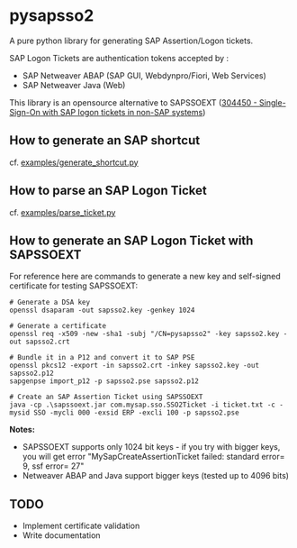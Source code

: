 # pysapsso2
A pure python library for generating SAP Assertion/Logon tickets.

SAP Logon Tickets are authentication tokens accepted by :
 - SAP Netweaver ABAP (SAP GUI, Webdynpro/Fiori, Web Services)
 - SAP Netweaver Java (Web)


This library is an opensource alternative to SAPSSOEXT ([304450 - Single-Sign-On with SAP logon tickets in non-SAP systems](https://me.sap.com/notes/304450))

## How to generate an SAP shortcut
cf. [examples/generate_shortcut.py](examples/generate_shortcut.py)

## How to parse an SAP Logon Ticket
cf. [examples/parse_ticket.py](examples/parse_ticket.py)

## How to generate an SAP Logon Ticket with SAPSSOEXT
For reference here are commands to generate a new key and self-signed certificate for testing SAPSSOEXT:

```
# Generate a DSA key
openssl dsaparam -out sapsso2.key -genkey 1024

# Generate a certificate
openssl req -x509 -new -sha1 -subj "/CN=pysapsso2" -key sapsso2.key -out sapsso2.crt

# Bundle it in a P12 and convert it to SAP PSE
openssl pkcs12 -export -in sapsso2.crt -inkey sapsso2.key -out sapsso2.p12
sapgenpse import_p12 -p sapsso2.pse sapsso2.p12

# Create an SAP Assertion Ticket using SAPSSOEXT
java -cp .\sapssoext.jar com.mysap.sso.SSO2Ticket -i ticket.txt -c -mysid SSO -mycli 000 -exsid ERP -excli 100 -p sapsso2.pse
```

**Notes:**
- SAPSSOEXT supports only 1024 bit keys - if you try with bigger keys, you will get error "MySapCreateAssertionTicket failed: standard error= 9, ssf error= 27"
- Netweaver ABAP and Java support bigger keys (tested up to 4096 bits)

## TODO
- Implement certificate validation
- Write documentation
